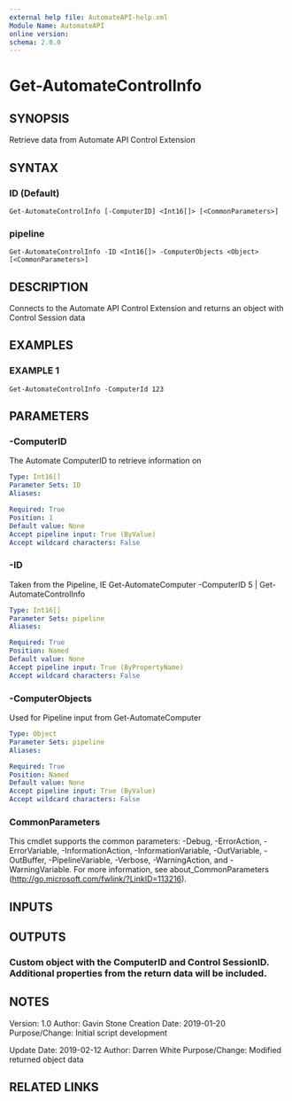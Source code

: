```yaml
---
external help file: AutomateAPI-help.xml
Module Name: AutomateAPI
online version:
schema: 2.0.0
---
```


# Get-AutomateControlInfo

## SYNOPSIS
Retrieve data from Automate API Control Extension

## SYNTAX

### ID (Default)
```
Get-AutomateControlInfo [-ComputerID] <Int16[]> [<CommonParameters>]
```

### pipeline
```
Get-AutomateControlInfo -ID <Int16[]> -ComputerObjects <Object> [<CommonParameters>]
```

## DESCRIPTION
Connects to the Automate API Control Extension and returns an object with Control Session data

## EXAMPLES

### EXAMPLE 1
```
Get-AutomateControlInfo -ComputerId 123
```

## PARAMETERS

### -ComputerID
The Automate ComputerID to retrieve information on

```yaml
Type: Int16[]
Parameter Sets: ID
Aliases:

Required: True
Position: 1
Default value: None
Accept pipeline input: True (ByValue)
Accept wildcard characters: False
```

### -ID
Taken from the Pipeline, IE Get-AutomateComputer -ComputerID 5 | Get-AutomateControlInfo

```yaml
Type: Int16[]
Parameter Sets: pipeline
Aliases:

Required: True
Position: Named
Default value: None
Accept pipeline input: True (ByPropertyName)
Accept wildcard characters: False
```

### -ComputerObjects
Used for Pipeline input from Get-AutomateComputer

```yaml
Type: Object
Parameter Sets: pipeline
Aliases:

Required: True
Position: Named
Default value: None
Accept pipeline input: True (ByValue)
Accept wildcard characters: False
```

### CommonParameters
This cmdlet supports the common parameters: -Debug, -ErrorAction, -ErrorVariable, -InformationAction, -InformationVariable, -OutVariable, -OutBuffer, -PipelineVariable, -Verbose, -WarningAction, and -WarningVariable.
For more information, see about_CommonParameters (http://go.microsoft.com/fwlink/?LinkID=113216).

## INPUTS

## OUTPUTS

### Custom object with the ComputerID and Control SessionID. Additional properties from the return data will be included.
## NOTES
Version:        1.0
Author:         Gavin Stone
Creation Date:  2019-01-20
Purpose/Change: Initial script development

Update Date:    2019-02-12
Author:         Darren White
Purpose/Change: Modified returned object data

## RELATED LINKS
